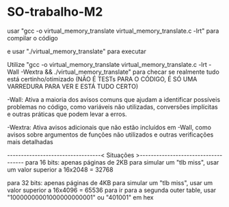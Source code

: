 # SO-trabalho-M2

usar "gcc -o virtual_memory_translate virtual_memory_translate.c -lrt"
para compilar o código

e usar "./virtual_memory_translate"
para executar

Utilize "gcc -o virtual_memory_translate virtual_memory_translate.c -lrt -Wall -Wextra && ./virtual_memory_translate" para checar se realmente tudo está certinho/otimizado (NÃO É TESTs PARA O CÓDIGO, É SÓ UMA VARREDURA PARA VER E ESTÁ TUDO CERTO)

-Wall: Ativa a maioria dos avisos comuns que ajudam a identificar possíveis problemas no código, como variáveis não utilizadas, conversões implícitas e outras práticas que podem levar a erros.

-Wextra: Ativa avisos adicionais que não estão incluídos em -Wall, como avisos sobre argumentos de funções não utilizados e outras verificações mais detalhadas

----------------------------------< Situações >------------------------------------
para 16 bits:
apenas páginas de 2KB
para simular um "tlb miss", usar um valor superior a 16x2048 = 32768

para 32 bits:
apenas páginas de 4KB
para simular um "tlb miss", usar um valor superior a 16x4096 = 65536
para ir para a segunda outer table, usar "10000000001000000000001" ou "401001" em hex
